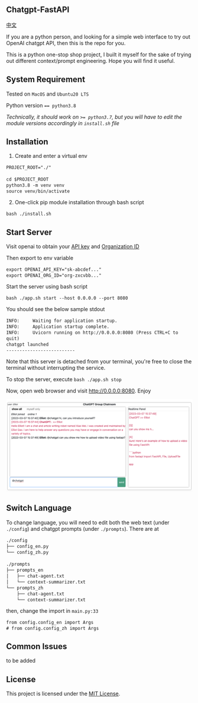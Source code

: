 ## Chatgpt-FastAPI 

[中文](./README_CN.md)

If you are a python person, and looking for a simple web interface to try out OpenAI chatgpt API, then this is the repo for you. 

This is a python one-stop shop project, I built it myself for the sake of trying out different context/prompt engineering. Hope you will find it useful.

## System Requirement

Tested on `MacOS` and `Ubuntu20 LTS`

Python version `== python3.8`

<i>Technically, it should work on `>= python3.7`, but you will have to edit the module versions accordingly in `install.sh` file</i>

## Installation
1. Create and enter a virtual env
```
PROJECT_ROOT="./"

cd $PROJECT_ROOT
python3.8 -m venv venv
source venv/bin/activate
```

2. One-click pip module installation through bash script
```
bash ./install.sh
```

## Start Server

Visit openai to obtain your [API key](https://platform.openai.com/account/api-keys) and [Organization ID](https://platform.openai.com/account/org-settings)

Then export to env variable
```
export OPENAI_API_KEY="sk-abcdef..."
export OPENAI_ORG_ID="org-zxcvbb..."
```

Start the server using bash script
```
bash ./app.sh start --host 0.0.0.0 --port 8080
```

You should see the below sample stdout
```
INFO:     Waiting for application startup.
INFO:     Application startup complete.
INFO:     Uvicorn running on http://0.0.0.0:8080 (Press CTRL+C to quit)
chatgpt launched
--------------------------
```

Note that this server is detached from your terminal, you're free to close the terminal without interrupting the service.

To stop the server, execute `bash ./app.sh stop`

Now, open web browser and visit http://0.0.0.0:8080. Enjoy

![image](./doc/sample1_en.png)

## Switch Language
To change language, you will need to edit both the web text (under `./config`) and chatgpt prompts (under `./prompts`). There are at
```
./config
├── config_en.py
└── config_zh.py

./prompts
├── prompts_en
│   ├── chat-agent.txt
│   └── context-summarizer.txt
└── prompts_zh
    ├── chat-agent.txt
    └── context-summarizer.txt
```

then, change the import in `main.py:33`
```
from config.config_en import Args
# from config.config_zh import Args
```

## Common Issues
to be added

## License

This project is licensed under the [MIT License](LICENSE).